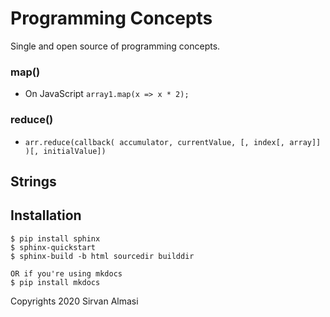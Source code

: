 # Programming Concepts 
Single and open source of programming concepts.


### map()
- On JavaScript ```array1.map(x => x * 2);```

### reduce()
- ```arr.reduce(callback( accumulator, currentValue, [, index[, array]] )[, initialValue])```

## Strings

## Installation
```
$ pip install sphinx
$ sphinx-quickstart
$ sphinx-build -b html sourcedir builddir

OR if you're using mkdocs
$ pip install mkdocs 
```
Copyrights 2020 Sirvan Almasi

